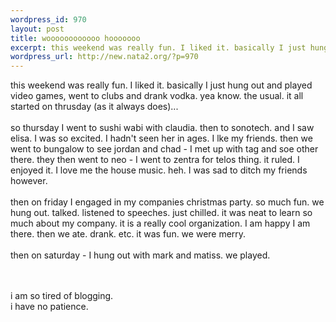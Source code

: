 ```yaml
--- 
wordpress_id: 970
layout: post
title: woooooooooooo hooooooo
excerpt: this weekend was really fun. I liked it. basically I just hung out and played video games, went to clubs and drank vodka. yea know. the usual. it all started on thrusday (as it always does)... so thursday I went to sushi wabi with claudia. then to sonotech. and I saw elisa. I was so excited.  I hadn't seen her in ages. I lke my friends. then we went to bungalow to see jordan and chad -...
wordpress_url: http://new.nata2.org/?p=970
---
```

this weekend was really fun. I liked it. basically I just hung out and played video games, went to clubs and drank vodka. yea know. the usual. it all started on thrusday (as it always does)... <br/><br/>so thursday I went to sushi wabi with claudia. then to sonotech. and I saw elisa. I was so excited.  I hadn't seen her in ages. I lke my friends. then we went to bungalow to see jordan and chad - I met up with tag and soe other there. they then went to neo - I went to zentra for telos thing. it ruled. I enjoyed it. I love me the house music. heh. I was sad to ditch my friends however. <br/><br/>then on friday I engaged in my companies christmas party. so much fun. we hung out. talked. listened to speeches. just chilled. it was neat to learn so much about my company. it is a really cool organization. I am happy I am there. then we ate. drank. etc. it was fun. we were merry. <br/><br/>then on saturday - I hung out with mark and matiss. we played. 

<br/><br/>i am so tired of blogging. 
<br/>i have no patience. 
